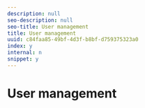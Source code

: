 ```yaml
---
description: null
seo-description: null
seo-title: User management
title: User management
uuid: c84faa85-49bf-4d3f-b8bf-d759375323a0
index: y
internal: n
snippet: y
---
```


# User management

